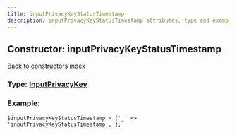 ```yaml
---
title: inputPrivacyKeyStatusTimestamp
description: inputPrivacyKeyStatusTimestamp attributes, type and example
---
```

## Constructor: inputPrivacyKeyStatusTimestamp  
[Back to constructors index](index.md)






### Type: [InputPrivacyKey](../types/InputPrivacyKey.md)


### Example:

```
$inputPrivacyKeyStatusTimestamp = ['_' => 'inputPrivacyKeyStatusTimestamp', ];
```